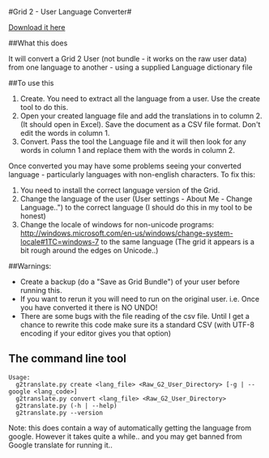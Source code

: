 #Grid 2 - User Language Converter#

[Download it here](http://script-exes.s3.amazonaws.com/g2translateGUI.exe)


##What this does

It will convert a Grid 2 User (not bundle - it works on the raw user data) from one language to another - using a supplied Language dictionary file

##To use this
1. Create. You need to extract all the language from a user. Use the create tool to do this. 
2. Open your created language file and add the translations in to column 2. (It should open in Excel). Save the document as a CSV file format. Don't edit the words in column 1. 
3. Convert. Pass the tool the Language file and it will then look for any words in column 1 and replace them with the words in column 2. 

Once converted you may have some problems seeing your converted language - particularly languages with non-english characters. To fix this:

1. You need to install the correct language version of the Grid. 
2. Change the language of the user (User settings - About Me - Change Language..") to the correct language (I should do this in my tool to be honest)
3. Change the locale of windows for non-unicode programs: http://windows.microsoft.com/en-us/windows/change-system-locale#1TC=windows-7 to the same language (The grid it appears is a bit rough around the edges on Unicode..)


##Warnings:

- Create a backup (do a "Save as Grid Bundle") of your user before running this.
- If you want to rerun it you will need to run on the original user. i.e. Once you have converted it there is NO UNDO!
- There are some bugs with the file reading of the csv file. Until I get a chance to rewrite this code make sure its a standard CSV (with UTF-8 encoding if your editor gives you that option)


## The command line tool


    Usage:
      g2translate.py create <lang_file> <Raw_G2_User_Directory> [-g | --google <lang_code>]   
      g2translate.py convert <lang_file> <Raw_G2_User_Directory>
      g2translate.py (-h | --help)
      g2translate.py --version

Note: this does contain a way of automatically getting the language from google. However it takes quite a while.. and you may get banned from Google translate for running it.. 